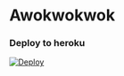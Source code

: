 # Awokwokwok

### Deploy to heroku

[![Deploy](https://www.herokucdn.com/deploy/button.svg)](https://heroku.com/deploy?template=https://github.com/Jigarvarma2005/HelperScript-V2)

